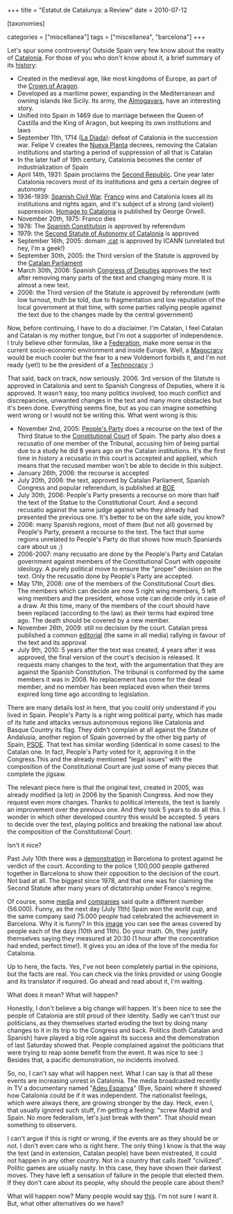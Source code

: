 +++
title = "Estatut de Catalunya: a Review"
date = 2010-07-12

[taxonomies]

categories = ["miscellanea"]
tags = ["miscellanea", "barcelona"]
+++

Let's spur some controversy! Outside Spain very few know about the reality of [Catalonia](http://en.wikipedia.org/wiki/Catalonia). For those of you who don't know about it, a brief summary of its [history](http://en.wikipedia.org/wiki/History_of_Catalonia):

<!-- more -->

+ Created in the medieval age, like most kingdoms of Europe, as part of the [Crown of Aragon](http://en.wikipedia.org/wiki/Crown_of_Aragon).
+ Developed as a maritime power, expanding in the Mediterranean and owning islands like Sicily. Its army, the [Almogavars][2], have an interesting story.
+ Unified into Spain in 1469 due to marriage between the Queen of Castilla and the King of Aragon, but keeping its own institutions and laws
+ September 11th, 1714 ([La Diada][3]): defeat of Catalonia in the succession war. Felipe V creates the [Nueva Planta][4] decrees, removing the Catalan institutions and starting a period of suppression of all that is Catalan
+ In the later half of 19th century, Catalonia becomes the center of industrialization of Spain
+ April 14th, 1931: Spain proclaims the [Second Republic][5]. One year later Catalonia recovers most of its institutions and gets a certain degree of autonomy
+ 1936-1939: [Spanish Civil War][6]. [Franco][7] wins and Catalonia loses all its institutions and rights again, and it's subject of a strong (and violent) suppression. [Homage to Catalonia][8] is published by George Orwell.
+ November 20th, 1975: Franco dies
+ 1978: The [Spanish Constitution][9] is approved by referendum
+ 1979: the [Second Statute of Autonomy of Catalonia][10] is approved
+ September 16th, 2005: domain [.cat][11] is approved by ICANN (unrelated but hey, I'm a geek!)
+ September 30th, 2005: the Third version of the Statute is approved by the [Catalan Parliament][12]
+ March 30th, 2006: Spanish [Congress of Deputies][13] approves the text after removing many parts of the text and changing many more. It is almost a new text.
+ 2006: the Third version of the Statute is approved by referendum (with low turnout, truth be told, due to fragmentation and low reputation of the local government at that time, with some parties rallying people against the text due to the changes made by the central government)

Now, before continuing, I have to do a disclaimer. I'm Catalan, I feel Catalan and Catalan is my mother tongue, but I'm not a supporter of independence. I truly believe other formulas, like a [Federation][14], make more sense in the current socio-economic environment and inside Europe. Well, a [Magocracy][15] would be much cooler but the fear to a new Voldemort forbids it, and I'm not ready (yet!) to be the president of a [Technocracy][16]  ;)

That said, back on track, now seriously. 2006. 3rd version of the Statute is approved in Catalonia and sent to Spanish Congress of Deputies, where it is approved. It wasn't easy, too many politics involved, too much conflict and discrepancies, unwanted changes in the text and many more obstacles but it's been done. Everything seems fine, but as you can imagine something went wrong or I would not be writing this. What went wrong is this:

+ November 2nd, 2005: [People's Party][17] does a recourse on the text of the Third Statue to the [Constitutional Court][18] of Spain. The party also does a recusatio of one member of the Tribunal, accusing him of being partial due to a study he did 8 years ago on the Catalan institutions. It's the first time in history a recusatio in this court is accepted and applied, which means that the recused member won't be able to decide in this subject.
+ January 26th, 2006: the recourse is accepted
+ July 20th, 2006: the text, approved by Catalan Parliament, Spanish Congress and popular referendum, is published at [BOE][19]
+ July 30th, 2006: People's Party presents a recourse on more than half the text of the Statue to the Constitutional Court. And a second recusatio against the same judge against who they already had presented the previous one. It's better to be on the safe side, you know?
+ 2006: many Spanish regions, most of them (but not all) governed by People's Party, present a recourse to the text. The fact that some regions unrelated to People's Party do that shows how much Spaniards care about us ;)
+ 2006-2007: many recusatio are done by the People's Party and Catalan government against members of the Constitutional Court with opposite ideology. A purely political move to ensure the "proper" decision on the text. Only the recusatio done by People's Party are accepted.
+ May 17th, 2008: one of the members of the Constitutional Court dies. The members which can decide are now 5 right wing members, 5 left wing members and the president, whose vote can decide only in case of a draw. At this time, many of the members of the court should have been replaced (according to the law) as their terms had expired time ago. The death should be covered by a new member.
+ November 26th, 2009: still no decision by the court. Catalan press published a common [editorial][20] (the same in all media) rallying in favour of the text and its approval
+ July 9th, 2010: 5 years after the text was created, 4 years after it was approved, the final version of the court's decision is released. It requests many changes to the text, with the argumentation that they are against the Spanish Constitution. The tribunal is conformed by the same members it was in 2008. No replacement has come for the dead member, and no member has been replaced even when their terms expired long time ago according to legislation.

There are many details lost in here, that you could only understand if you lived in Spain. People's Party is a right wing political party, which has made of its hate and attacks versus autonomous regions like Catalonia and Basque Country its flag. They didn't complain at all against the Statute of Andalusia, another region of Spain governed by the other big party of Spain, [PSOE][21]. That text has similar wording (identical in some cases) to the Catalan one. In fact, People's Party voted for it, approving it in the Congress.This and the already mentioned "legal issues" with the composition of the Constitutional Court are just some of many pieces that complete the jigsaw.

The relevant piece here is that the original text, created in 2005, was already modified (a lot) in 2006 by the Spanish Congress. And now they request even more changes. Thanks to political interests, the text is barely an improvement over the previous one. And they took 5 years to do all this. I wonder in which other developed country this would be accepted. 5 years to decide over the text, playing politics and breaking the national law about the composition of the Constitutional Court.

Isn't it nice?

Past July 10th there was a [demonstration][22] in Barcelona to protest against he verdict of the court. According to the police 1,100,000 people gathered together in Barcelona to show their opposition to the decision of the court. Not bad at all. The biggest since 1978, and that one was for claiming the Second Statute after many years of dictatorship under Franco's regime.

Of course, some [media][23] and [companies][24] said quite a different number (56.000). Funny, as the next day (July 11th) Spain won the world cup, and the same company said 75.000 people had celebrated the achievement in Barcelona. Why it is funny? In this [image][25] you can see the areas covered by people each of the days (10th and 11th). Do your math. Oh, they justify themselves saying they measured at 20:30 (1 hour after the concentration had ended, perfect time!). It gives you an idea of the love of the media for Catalonia.

Up to here, the facts. Yes, I've not been completely partial in the opinions, but the facts are real. You can check via the links provided or using Google and its translator if required. Go ahead and read about it, I'm waiting.

What does it mean? What will happen?

Honestly, I don't believe a big change will happen. It's been nice to see the people of Catalonia are still proud of their identity. Sadly we can't trust our politicians, as they themselves started eroding the text by doing many changes to it in its trip to the Congress and back. Politics (both Catalan and Spanish) have played a big role against its success and the demonstration of last Saturday showed that. People complained against the politicians that were trying to reap some benefit from the event. It was nice to see :) Besides that, a pacific demonstration, no incidents involved.

So, no, I can't say what will happen next. What I can say is that all these events are increasing unrest in Catalonia. The media broadcasted recently in TV a documentary named "[Adeu Espanya][26]" (Bye, Spain) where it showed how Catalonia could be if it was independent. The nationalist feelings, which were always there, are growing stronger by the day. Heck, even I, that usually ignored such stuff, I'm getting a feeling: "screw Madrid and Spain. No more federalism, let's just break with them". That should mean something to observers.

I can't argue if this is right or wrong, if the events are as they should be or not. I don't even care who is right here. The only thing I know is that the way the text (and in extension, Catalan people) have been mistreated, it could not happen in any other country. Not in a country that calls itself "civilized". Politic games are usually nasty. In this case, they have shown their darkest moves. They have left a sensation of failure in the people that elected them. If they don't care about its people, why should the people care about them?

What will happen now? Many people would say [this][27]. I'm not sure I want it. But, what other alternatives do we have?


  [2]: http://en.wikipedia.org/wiki/Almogavars
  [3]: http://en.wikipedia.org/wiki/National_Day_of_Catalonia
  [4]: http://en.wikipedia.org/wiki/Nueva_Planta_decrees
  [5]: http://en.wikipedia.org/wiki/Second_Spanish_Republic
  [6]: http://en.wikipedia.org/wiki/Spanish_Civil_War
  [7]: http://en.wikipedia.org/wiki/Francisco_Franco
  [8]: http://en.wikipedia.org/wiki/Homage_to_Catalonia
  [9]: http://en.wikipedia.org/wiki/Spanish_Constitution_of_1978
  [10]: http://en.wikipedia.org/wiki/Statute_of_Autonomy_of_Catalonia
  [11]: http://en.wikipedia.org/wiki/.cat
  [12]: http://en.wikipedia.org/wiki/Catalan_Parliament
  [13]: http://en.wikipedia.org/wiki/Congreso_de_los_Diputados
  [14]: http://en.wikipedia.org/wiki/Federation
  [15]: http://en.wikipedia.org/wiki/Magocracy
  [16]: http://en.wikipedia.org/wiki/Technocracy
  [17]: http://en.wikipedia.org/wiki/People%27s_Party_%28Spain%29
  [18]: http://en.wikipedia.org/wiki/Judiciary_of_Spain#The_Constitutional_Court
  [19]: http://en.wikipedia.org/wiki/Bolet%C3%ADn_Oficial_del_Estado
  [20]: http://www.324.cat/noticia/422426/altres/La-premsa-catalana-publica-un-editorial-conjunt-a-favor-de-lEstatut
  [21]: http://en.wikipedia.org/wiki/PSOE
  [22]: http://www.flickr.com/photos/beceene/sets/72157624344519977/
  [23]: http://elpais.com/elpais/2010/07/12/actualidad/1278922619_850215.html
  [24]: http://www.lynce.es/es/manifadetalle.php?cod=44
  [25]: http://twitpic.com/24oj7b
  [26]: http://www.tv3.cat/adeuespanya
  [27]: http://www.youtube.com/watch?v=enbcjB3aHkE
